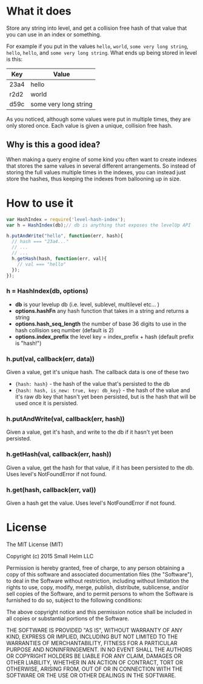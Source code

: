 # What it does

Store any string into level, and get a collision free hash of that value that you can use in an index or something.

For example if you put in the values `hello`, `world`, `some very long string`, `hello`, `hello`, and `some very long string`. What ends up being stored in level is this:

| Key | Value |
| --- | ----- |
| 23a4 | hello |
| r2d2 | world |
| d59c | some very long string |

As you noticed, although some values were put in multiple times, they are only stored once. Each value is given a unique, collision free hash.

## Why is this a good idea?

When making a query engine of some kind you often want to create indexes that stores the same values in several different arrangements. So instead of storing the full values multiple times in the indexes, you can instead just store the hashes, thus keeping the indexes from ballooning up in size.

# How to use it
```js
var HashIndex = require('level-hash-index');
var h = HashIndex(db);// db is anything that exposes the levelUp API

h.putAndWrite("hello", function(err, hash){
  // hash === "23a4..."
  // ...
  // ...
  h.getHash(hash, function(err, val){
    // val === "hello"
  });
});
```

### h = HashIndex(db, options)
 * __db__ is your levelup db (i.e. level, sublevel, multilevel etc... )
 * __options.hashFn__ any hash function that takes in a string and returns a string
 * __options.hash\_seq\_length__ the number of base 36 digits to use in the hash collision seq number (default is 2)
 * __options.index\_prefix__ the level key = index\_prefix + hash (default prefix is "hash!")


### h.put(val, callback(err, data))
Given a value, get it's unique hash. The callback data is one of these two
 * `{hash: hash}` - the hash of the value that's persisted to the db
 * `{hash: hash, is_new: true, key: db_key}` - the hash of the value and it's raw db key that hasn't yet been persisted, but is the hash that will be used once it is persisted.

### h.putAndWrite(val, callback(err, hash))
Given a value, get it's hash, and write to the db if it hasn't yet been persisted.

### h.getHash(val, callback(err, hash))
Given a value, get the hash for that value, if it has been persisted to the db. Uses level's NotFoundError if not found.

### h.get(hash, callback(err, val))
Given a hash get the value. Uses level's NotFoundError if not found.

# License

The MIT License (MIT)

Copyright (c) 2015 Small Helm LLC

Permission is hereby granted, free of charge, to any person obtaining a copy
of this software and associated documentation files (the "Software"), to deal
in the Software without restriction, including without limitation the rights
to use, copy, modify, merge, publish, distribute, sublicense, and/or sell
copies of the Software, and to permit persons to whom the Software is
furnished to do so, subject to the following conditions:

The above copyright notice and this permission notice shall be included in all
copies or substantial portions of the Software.

THE SOFTWARE IS PROVIDED "AS IS", WITHOUT WARRANTY OF ANY KIND, EXPRESS OR
IMPLIED, INCLUDING BUT NOT LIMITED TO THE WARRANTIES OF MERCHANTABILITY,
FITNESS FOR A PARTICULAR PURPOSE AND NONINFRINGEMENT. IN NO EVENT SHALL THE
AUTHORS OR COPYRIGHT HOLDERS BE LIABLE FOR ANY CLAIM, DAMAGES OR OTHER
LIABILITY, WHETHER IN AN ACTION OF CONTRACT, TORT OR OTHERWISE, ARISING FROM,
OUT OF OR IN CONNECTION WITH THE SOFTWARE OR THE USE OR OTHER DEALINGS IN THE
SOFTWARE.
